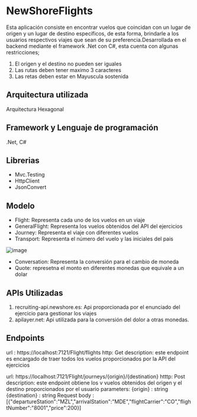 # NewShoreFlights

Esta aplicación consiste en encontrar vuelos que coincidan con un lugar de origen y un lugar de destino específicos, de esta forma,
brindarle a los usuarios respectivos viajes que sean de su preferencia.Desarrollada en el backend mediante el framework .Net con C#,
esta cuenta con algunas restricciones;

1) El origen y el destino no pueden ser iguales
2) Las rutas deben tener maximo 3 caracteres
3) Las retas deben estar en Mayuscula sostenida

## Arquitectura utilizada

Arquitectura Hexagonal

## Framework y Lenguaje de programación

.Net, C#

## Librerias

* Mvc.Testing
* HttpClient
* JsonConvert

## Modelo

* Flight: Representa cada uno de los vuelos en un viaje
* GeneralFlight: Representa los vuelos obtenidos del API del ejercicios
* Journey: Representa el viaje con diferentes vuelos
* Transport: Representa el número del vuelo y las iniciales del pais

![image](https://github.com/git-aramirez/NewShoreFlights/assets/70823877/ec88c4a9-6306-4cc2-97bd-ed46bc4a1df1)

* Conversation: Representa la conversión para el cambio de moneda
* Quote: represetna el monto  en diferentes monedas que equivale a un dolar

  
## APIs Utilizadas

1) recruiting-api.newshore.es:
   Api proporcionada por el enunciado del ejercicio para gestionar los viajes
3) apilayer.net:
   Api utilizada para la conversión del dolor a otras monedas.

## Endpoints

url : https://localhost:7121/Flight/flights
http: Get
description: este endpoint es encargado de traer todos los vuelos proporcionados por la API del ejercicios


url: https://localhost:7121/Flight/journeys/{origin}/{destination}
htttp: Post
description: este endpoint obtiene los v vuelos obtenidos del origen y el destino proporcionados por el usuario
parameters: {origin} : string  {destination} : string
Request body : [{"departureStation":"MZL","arrivalStation":"MDE","flightCarrier":"CO","flightNumber":"8001","price":200}]


